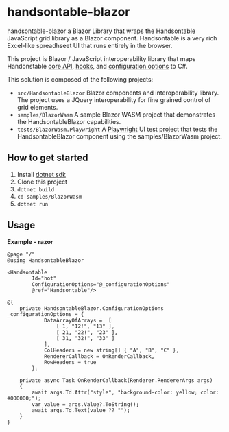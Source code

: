 # handsontable-blazor

handsontable-blazor a Blazor Library that wraps the [Handsontable](https://handsontable.com) JavaScript grid library as a Blazor component.  Handsontable is a very rich Excel-like spreadhseet UI that runs entirely in the browser.

This project is Blazor / JavaScript interoperability library that maps Handonstable [core API](https://handsontable.com/docs/javascript-data-grid/api/core/), [hooks](https://handsontable.com/docs/javascript-data-grid/api/hooks/), and [configuration options](https://handsontable.com/docs/javascript-data-grid/api/options/) to C#.

This solution is composed of the following projects:
* ```src/HandsontableBlazor``` Blazor components and interoperability library.  The project uses a JQuery interoperability for fine grained control of grid elements.
* ```samples/BlazorWasm``` A sample Blazor WASM project that demonstrates the HandsontableBlazor capabilities.
* ```tests/BlazorWasm.Playwright``` A [Playwright](https://playwright.dev/dotnet/) UI test project that tests the HandsontableBlazor component using the samples/BlazorWasm project.

## How to get started
1. Install [dotnet sdk](https://dotnet.microsoft.com/en-us/download)
2. Clone this project
3. ```dotnet build```
4. ```cd samples/BlazorWasm```
5. ```dotnet run```

## Usage

**Example - razor**
```
@page "/"
@using HandsontableBlazor

<Handsontable 
        Id="hot" 
        ConfigurationOptions="@_configurationOptions" 
        @ref="Handsontable"/>

@{
    private HandsontableBlazor.ConfigurationOptions _configurationOptions = {
            DataArrayOfArrays =  [
                [ 1, "12!", "13" ],
                [ 21, "22!", "23" ],
                [ 31, "32!", "33" ]
            ],
            ColHeaders = new string[] { "A", "B", "C" },
            RendererCallback = OnRenderCallback,
            RowHeaders = true
        };

    private async Task OnRenderCallback(Renderer.RendererArgs args)
    {
        await args.Td.Attr("style", "background-color: yellow; color: #000000;");
        var value = args.Value?.ToString();
        await args.Td.Text(value ?? "");
    }
}
```

